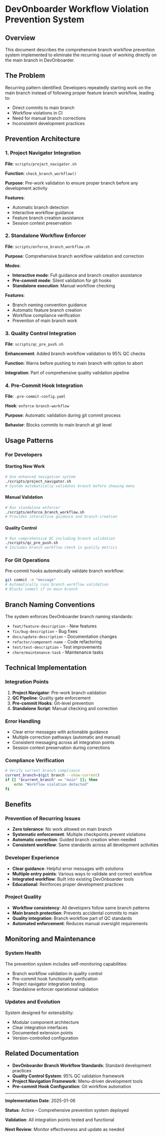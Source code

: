 # DevOnboarder Workflow Violation Prevention System

## Overview

This document describes the comprehensive branch workflow prevention system implemented to eliminate the recurring issue of working directly on the main branch in DevOnboarder.

## The Problem

Recurring pattern identified: Developers repeatedly starting work on the main branch instead of following proper feature branch workflow, leading to:

- Direct commits to main branch
- Workflow violations in CI
- Need for manual branch corrections
- Inconsistent development practices

## Prevention Architecture

### 1. Project Navigator Integration

**File**: `scripts/project_navigator.sh`

**Function**: `check_branch_workflow()`

**Purpose**: Pre-work validation to ensure proper branch before any development activity

**Features**:

- Automatic branch detection
- Interactive workflow guidance
- Feature branch creation assistance
- Session context preservation

### 2. Standalone Workflow Enforcer

**File**: `scripts/enforce_branch_workflow.sh`

**Purpose**: Comprehensive branch workflow validation and correction

**Modes**:

- **Interactive mode**: Full guidance and branch creation assistance
- **Pre-commit mode**: Silent validation for git hooks
- **Standalone execution**: Manual workflow checking

**Features**:

- Branch naming convention guidance
- Automatic feature branch creation
- Workflow compliance verification
- Prevention of main branch work

### 3. Quality Control Integration

**File**: `scripts/qc_pre_push.sh`

**Enhancement**: Added branch workflow validation to 95% QC checks

**Function**: Warns before pushing to main branch with option to abort

**Integration**: Part of comprehensive quality validation pipeline

### 4. Pre-Commit Hook Integration

**File**: `.pre-commit-config.yaml`

**Hook**: `enforce-branch-workflow`

**Purpose**: Automatic validation during git commit process

**Behavior**: Blocks commits to main branch at git level

## Usage Patterns

### For Developers

#### Starting New Work

```bash
# Use enhanced navigation system
./scripts/project_navigator.sh
# System automatically validates branch before showing menu
```

#### Manual Validation

```bash
# Run standalone enforcer
./scripts/enforce_branch_workflow.sh
# Provides interactive guidance and branch creation
```

#### Quality Control

```bash
# Run comprehensive QC including branch validation
./scripts/qc_pre_push.sh
# Includes branch workflow check in quality metrics
```

### For Git Operations

Pre-commit hooks automatically validate branch workflow:

```bash
git commit -m "message"
# Automatically runs branch workflow validation
# Blocks commit if on main branch
```

## Branch Naming Conventions

The system enforces DevOnboarder branch naming standards:

- `feat/feature-description` - New features
- `fix/bug-description` - Bug fixes
- `docs/update-description` - Documentation changes
- `refactor/component-name` - Code refactoring
- `test/test-description` - Test improvements
- `chore/maintenance-task` - Maintenance tasks

## Technical Implementation

### Integration Points

1. **Project Navigator**: Pre-work branch validation
2. **QC Pipeline**: Quality gate enforcement
3. **Pre-commit Hooks**: Git-level prevention
4. **Standalone Script**: Manual checking and correction

### Error Handling

- Clear error messages with actionable guidance
- Multiple correction pathways (automatic and manual)
- Consistent messaging across all integration points
- Session context preservation during corrections

### Compliance Verification

```bash
# Verify current branch compliance
current_branch=$(git branch --show-current)
if [[ "$current_branch" == "main" ]]; then
    echo "Workflow violation detected"
fi
```

## Benefits

### Prevention of Recurring Issues

- **Zero tolerance**: No work allowed on main branch
- **Systematic enforcement**: Multiple checkpoints prevent violations
- **Automatic correction**: Guided branch creation when needed
- **Consistent workflow**: Same standards across all development activities

### Developer Experience

- **Clear guidance**: Helpful error messages with solutions
- **Multiple entry points**: Various ways to validate and correct workflow
- **Integrated workflow**: Built into existing DevOnboarder tools
- **Educational**: Reinforces proper development practices

### Project Quality

- **Workflow consistency**: All developers follow same branch patterns
- **Main branch protection**: Prevents accidental commits to main
- **Quality integration**: Branch workflow part of QC standards
- **Automated enforcement**: Reduces manual oversight requirements

## Monitoring and Maintenance

### System Health

The prevention system includes self-monitoring capabilities:

- Branch workflow validation in quality control
- Pre-commit hook functionality verification
- Project navigator integration testing
- Standalone enforcer operational validation

### Updates and Evolution

System designed for extensibility:

- Modular component architecture
- Clear integration interfaces
- Documented extension points
- Version-controlled configuration

## Related Documentation

- **DevOnboarder Branch Workflow Standards**: Standard development practices
- **Quality Control System**: 95% QC validation framework
- **Project Navigation Framework**: Menu-driven development tools
- **Pre-commit Hook Configuration**: Git workflow automation

---

**Implementation Date**: 2025-01-06

**Status**: Active - Comprehensive prevention system deployed

**Validation**: All integration points tested and functional

**Next Review**: Monitor effectiveness and update as needed

